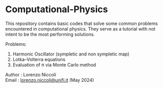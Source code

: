 # Computational-Physics
This repository contains basic codes that solve some common problems encountered in computational physics. 
They serve as a tutorial with not intent to be the most performing solutions.         

Problems:
1. Harmonic Oscillator (sympletic and non sympletic map)      
2. Lotka–Volterra equations
3. Evaluation of π via Monte Carlo method
   
Author : Lorenzo Niccoli                                                                                                                                   
Email  : lorenzo.niccoli@unifi.it (May 2024)
